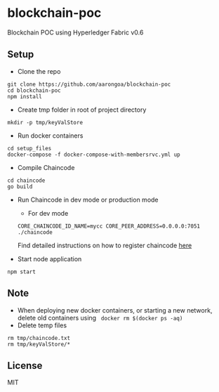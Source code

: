 # blockchain-poc
Blockchain POC using Hyperledger Fabric v0.6

## Setup

* Clone the repo
```console
git clone https://github.com/aarongoa/blockchain-poc
cd blockchain-poc
npm install
```
* Create tmp folder in root of project directory
```console
mkdir -p tmp/keyValStore
```

* Run docker containers
```console
cd setup_files
docker-compose -f docker-compose-with-membersrvc.yml up
```

* Compile Chaincode
```console
cd chaincode
go build
```

* Run Chaincode in dev mode or production mode

  * For dev mode
  ```console
  CORE_CHAINCODE_ID_NAME=mycc CORE_PEER_ADDRESS=0.0.0.0:7051 ./chaincode
  ```

  Find detailed instructions on how to register chaincode [here](https://github.com/hyperledger/fabric/blob/v0.6/docs/Setup/Chaincode-setup.md)

* Start node application
```console
npm start
```

## Note
* When deploying new docker containers, or starting a new network, delete old containers using ` docker rm $(docker ps -aq)`
* Delete temp files
```console
rm tmp/chaincode.txt
rm tmp/keyValStore/*
```
## License

MIT

